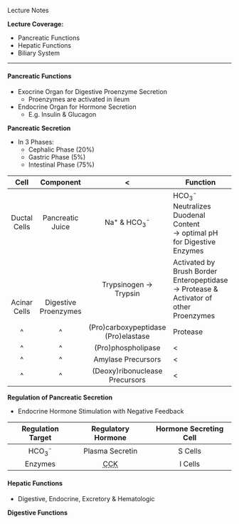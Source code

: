 Lecture Notes

**Lecture Coverage:**
- Pancreatic Functions
- Hepatic Functions
- Biliary System

---
#### **Pancreatic Functions**
- Exocrine Organ for Digestive Proenzyme Secretion
	- Proenzymes are activated in ileum
- Endocrine Organ for Hormone Secretion
	- E.g. Insulin & Glucagon

**Pancreatic Secretion**
- In 3 Phases:
	- Cephalic Phase (20%)
	- Gastric Phase (5%)
	- Intestinal Phase (75%)

|             Cell             |              Component               |                      <                       | Function                                                                                       |
| :--------------------------: | :----------------------------------: | :------------------------------------------: | ---------------------------------------------------------------------------------------------- |
|         Ductal Cells         |           Pancreatic Juice           | Na<sup>+</sup> & HCO<sub>3</sub><sup>-</sup> | HCO<sub>3</sub><sup>-</sup> Neutralizes Duodenal Content<br>→ optimal pH for Digestive Enzymes |
| <br><br><br><br>Acinar Cells | <br><br><br><br>Digestive Proenzymes |            Trypsinogen → Trypsin             | Activated by Brush Border Enteropeptidase<br>→ Protease & Activator of other Proenzymes        |
|              ^               |                  ^                   |    (Pro)carboxypeptidase<br>(Pro)elastase    | Protease                                                                                       |
|              ^               |                  ^                   |              (Pro)phospholipase              | <                                                                                              |
|              ^               |                  ^                   |              Amylase Precursors              | <                                                                                              |
|              ^               |                  ^                   |        (Deoxy)ribonuclease Precursors        | <                                                                                              |

**Regulation of Pancreatic Secretion**
- Endocrine Hormone Stimulation with Negative Feedback

|      Regulation Target      |            Regulatory Hormone            | Hormone Secreting Cell |
| :-------------------------: | :--------------------------------------: | :--------------------: |
| HCO<sub>3</sub><sup>-</sup> |             Plasma Secretin              |        S Cells         |
|           Enzymes           | <abbr Title="Cholecystokinin">CCK</abbr> |        I Cells         |



#### **Hepatic Functions**
- Digestive, Endocrine, Excretory & Hematologic

**Digestive Functions**